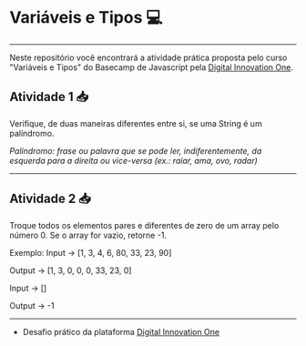 # Variáveis e Tipos :computer:
***
Neste repositório você encontrará a atividade prática proposta pelo curso "Variáveis e Tipos" do Basecamp de Javascript pela [Digital Innovation One](https://digitalinnovation.one/).

## Atividade 1 :inbox_tray:

Verifique, de duas maneiras diferentes entre si, se uma String é um palíndromo.

_Palíndromo: frase ou palavra que se pode ler, indiferentemente, da esquerda para a direita ou vice-versa (ex.: raiar, ama, ovo, radar)_
***
## Atividade 2 :inbox_tray:

Troque todos os elementos pares e diferentes de zero de um array pelo número 0. Se o array for vazio, retorne -1.

Exemplo:
Input -> [1, 3, 4, 6, 80, 33, 23, 90]

Output -> [1, 3, 0, 0, 0, 33, 23, 0]

Input -> []

Output -> -1
***
- Desafio prático da plataforma [Digital Innovation One](https://web.digitalinnovation.one/home "Digital Innovation One")
